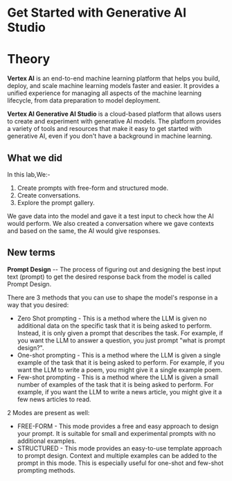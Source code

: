 # Get Started with Generative AI Studio

# Theory

**Vertex AI** is an end-to-end machine learning platform that helps you build, deploy, and scale machine learning models faster and easier. It provides a unified experience for managing all aspects of the machine learning lifecycle, from data preparation to model deployment.

**Vertex AI Generative AI Studio** is a cloud-based platform that allows users to create and experiment with generative AI models. The platform provides a variety of tools and resources that make it easy to get started with generative AI, even if you don't have a background in machine learning.

## What we did

In this lab,We:-
1. Create prompts with free-form and structured mode.
2. Create conversations.
3. Explore the prompt gallery.

We gave data into the model and gave it a test input to check how the AI would perform. We also created a conversation where we gave contexts and based on the same, the AI would give responses.

## New terms 

**Prompt Design** -- The process of figuring out and designing the best input text (prompt) to get the desired response back from the model is called Prompt Design.

There are 3 methods that you can use to shape the model's response in a way that you desired:
 <ul>
 <li> Zero Shot prompting - This is a method where the LLM is given no additional data on the specific task that it is being asked to perform. Instead, it is only given a prompt that describes the task. For example, if you want the LLM to answer a question, you just prompt "what is prompt design?".</li>
 <li> One-shot prompting - This is a method where the LLM is given a single example of the task that it is being asked to perform. For example, if you want the LLM to write a poem, you might give it a single example poem.</li>
 <li> Few-shot prompting - This is a method where the LLM is given a small number of examples of the task that it is being asked to perform. For example, if you want the LLM to write a news article, you might give it a few news articles to read.</li>
 </ul>

 2 Modes are present as well:
 <ul>
 <li> FREE-FORM -  This mode provides a free and easy approach to design your prompt. It is suitable for small and experimental prompts with no additional examples.</li>
 <li> STRUCTURED - This mode provides an easy-to-use template approach to prompt design. Context and multiple examples can be added to the prompt in this mode. This is especially useful for one-shot and few-shot prompting methods.</li>
 </ul>

 